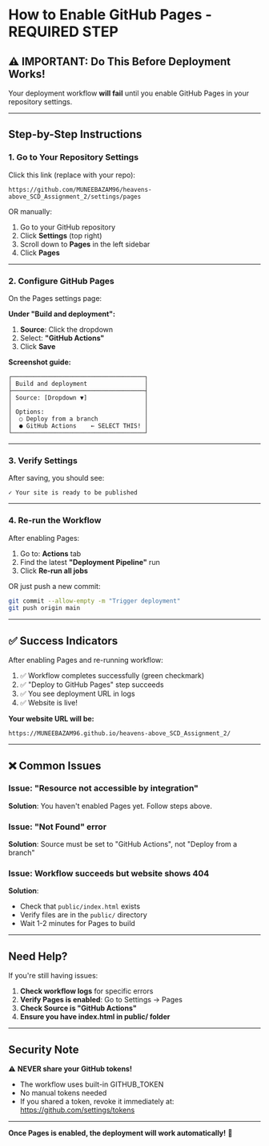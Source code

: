 # How to Enable GitHub Pages - REQUIRED STEP

## ⚠️ IMPORTANT: Do This Before Deployment Works!

Your deployment workflow **will fail** until you enable GitHub Pages in your repository settings.

---

## Step-by-Step Instructions

### 1. Go to Your Repository Settings

Click this link (replace with your repo):
```
https://github.com/MUNEEBAZAM96/heavens-above_SCD_Assignment_2/settings/pages
```

OR manually:
1. Go to your GitHub repository
2. Click **Settings** (top right)
3. Scroll down to **Pages** in the left sidebar
4. Click **Pages**

---

### 2. Configure GitHub Pages

On the Pages settings page:

**Under "Build and deployment":**

1. **Source**: Click the dropdown
2. Select: **"GitHub Actions"**
3. Click **Save**

**Screenshot guide:**
```
┌─────────────────────────────────────┐
│ Build and deployment                │
├─────────────────────────────────────┤
│ Source: [Dropdown ▼]                │
│                                     │
│ Options:                            │
│  ○ Deploy from a branch             │
│  ● GitHub Actions    ← SELECT THIS! │
└─────────────────────────────────────┘
```

---

### 3. Verify Settings

After saving, you should see:
```
✓ Your site is ready to be published
```

---

### 4. Re-run the Workflow

After enabling Pages:

1. Go to: **Actions** tab
2. Find the latest **"Deployment Pipeline"** run
3. Click **Re-run all jobs**

OR just push a new commit:
```bash
git commit --allow-empty -m "Trigger deployment"
git push origin main
```

---

## ✅ Success Indicators

After enabling Pages and re-running workflow:

1. ✅ Workflow completes successfully (green checkmark)
2. ✅ "Deploy to GitHub Pages" step succeeds
3. ✅ You see deployment URL in logs
4. ✅ Website is live!

**Your website URL will be:**
```
https://MUNEEBAZAM96.github.io/heavens-above_SCD_Assignment_2/
```

---

## ❌ Common Issues

### Issue: "Resource not accessible by integration"
**Solution**: You haven't enabled Pages yet. Follow steps above.

### Issue: "Not Found" error
**Solution**: Source must be set to "GitHub Actions", not "Deploy from a branch"

### Issue: Workflow succeeds but website shows 404
**Solution**: 
- Check that `public/index.html` exists
- Verify files are in the `public/` directory
- Wait 1-2 minutes for Pages to build

---

## Need Help?

If you're still having issues:

1. **Check workflow logs** for specific errors
2. **Verify Pages is enabled**: Go to Settings → Pages
3. **Check Source is "GitHub Actions"**
4. **Ensure you have index.html in public/ folder**

---

## Security Note

⚠️ **NEVER share your GitHub tokens!**
- The workflow uses built-in GITHUB_TOKEN
- No manual tokens needed
- If you shared a token, revoke it immediately at:
  https://github.com/settings/tokens

---

**Once Pages is enabled, the deployment will work automatically!** 🚀


